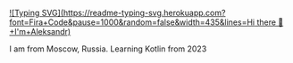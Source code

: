 [![Typing SVG](https://readme-typing-svg.herokuapp.com?font=Fira+Code&pause=1000&random=false&width=435&lines=Hi there 👋 +I'm+Aleksandr)](https://git.io/typing-svg)

I am from Moscow, Russia. Learning Kotlin from 2023

<!--
**whiteblack41/whiteblack41** is a ✨ _special_ ✨ repository because its `README.md` (this file) appears on your GitHub profile.

Here are some ideas to get you started:

- 🔭 I’m currently working on ...
- 🌱 I’m currently learning ...
- 👯 I’m looking to collaborate on ...
- 🤔 I’m looking for help with ...
- 💬 Ask me about ...
- 📫 How to reach me: ...
- 😄 Pronouns: ...
- ⚡ Fun fact: ...
-->

